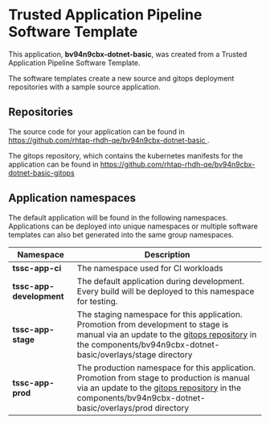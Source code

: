 # Trusted Application Pipeline Software Template

This application, **bv94n9cbx-dotnet-basic**, was created from a Trusted Application Pipeline Software Template.

The software templates create a new source and gitops deployment repositories with a sample source application. 

## Repositories

The source code for your application can be found in [https://github.com/rhtap-rhdh-qe/bv94n9cbx-dotnet-basic ](https://github.com/rhtap-rhdh-qe/bv94n9cbx-dotnet-basic ).
 
The gitops repository, which contains the kubernetes manifests for the application can be found in 
[https://github.com/rhtap-rhdh-qe/bv94n9cbx-dotnet-basic-gitops ](https://github.com/rhtap-rhdh-qe/bv94n9cbx-dotnet-basic-gitops ) 

## Application namespaces 

The default application will be found in the following namespaces. Applications can be deployed into unique namespaces or multiple software templates can also bet generated into the same group namespaces.  

|  Namespace   |  Description   |  
| -------- | -------- |
| **tssc-app-ci** | The namespace used for CI workloads |
| **tssc-app-development** | The default application during development. Every build will be deployed to this namespace for testing. |
| **tssc-app-stage** | The staging namespace for this application. Promotion from development to stage is manual via an update to the [gitops repository](https://github.com/rhtap-rhdh-qe/bv94n9cbx-dotnet-basic-gitops ) in the components/bv94n9cbx-dotnet-basic/overlays/stage directory |
| **tssc-app-prod** | The production namespace for this application. Promotion from stage to production is manual via an update to the [gitops repository](https://github.com/rhtap-rhdh-qe/bv94n9cbx-dotnet-basic-gitops ) in the components/bv94n9cbx-dotnet-basic/overlays/prod directory |